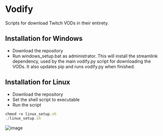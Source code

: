 
# Vodify

Scripts for download Twitch VODs in their entirety.


## Installation for Windows

- Download the repository
- Run windows_setup.bat as administrator.
This will install the streamlink dependency, used by the main vodify.py script for downloading the VODs. It also updates pip and runs vodify.py when finished.

## Installation for Linux
- Download the repository
- Set the shell script to executable
- Run the script
```javascript
chmod +x linux_setup.sh
./linux_setup.sh
```

![image](https://github.com/user-attachments/assets/4c56f7c9-6a61-4ec6-8787-b28f79a3c7ac)

    

